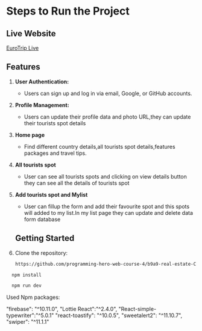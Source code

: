 # Steps to Run the Project

## Live Website

[EuroTrip Live](https://assignment-9-3767f.web.app)

## Features

1. **User Authentication:**

   - Users can sign up and log in via email, Google, or GitHub accounts.

2. **Profile Management:**

   - Users can update their profile data and photo URL,they can update their tourists spot details

3. **Home page**

   - Find different country details,all tourists spot details,features packages and travel tips.

4. **All tourists spot**
   - User can see all tourists spots and clicking on view details button they can see all the details of tourists spot

5. **Add tourists spot and Mylist**

   - User can fillup the form and add their favourite spot and this spots will added to my list.In my list page they can update and delete data form database

   ## Getting Started

6. Clone the repository:

   ```bash
   https://github.com/programming-hero-web-course-4/b9a9-real-estate-Chandrasree49
   ```

```bash
  npm install
```

```bash
  npm run dev
```

Used Npm packages:

"firebase": "^10.11.0",
"Lottie React":"^2.4.0",
"React-simple-typewriter":"^5.0.1"
"react-toastify": "^10.0.5",
"sweetalert2": "^11.10.7",
"swiper": "^11.1.1"
